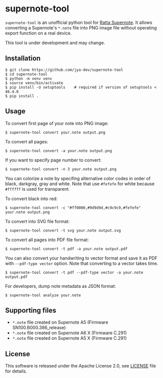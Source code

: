 # supernote-tool

`supernote-tool` is an unofficial python tool for [Ratta Supernote](https://supernote.com).
It allows converting a Supernote's `*.note` file into PNG image file
without operating export function on a real device.

This tool is under development and may change.

## Installation

```
$ git clone https://github.com/jya-dev/supernote-tool
$ cd supernote-tool
$ python -m venv venv
$ source venv/bin/activate
$ pip install -U setuptools    # required if version of setuptools < 46.4.0
$ pip install .
```

## Usage

To convert first page of your note into PNG image:

```
$ supernote-tool convert your.note output.png
```

To convert all pages:

```
$ supernote-tool convert -a your.note output.png
```

If you want to specify page number to convert:

```
$ supernote-tool convert -n 3 your.note output.png
```

You can colorize a note by specifing alternative color codes in order of black, darkgray, gray and white.
Note that use `#fefefe` for white because `#ffffff` is used for transparent.

To convert black into red:

```
$ supernote-tool convert -c "#ff0000,#9d9d9d,#c9c9c9,#fefefe" your.note output.png
```

To convert into SVG file format:

```
$ supernote-tool convert -t svg your.note output.svg
```

To convert all pages into PDF file format:

```
$ supernote-tool convert -t pdf -a your.note output.pdf
```

You can also convert your handwriting to vector format and save it as PDF with `--pdf-type vector` option.
Note that converting to a vector takes time.

```
$ supernote-tool convert -t pdf --pdf-type vector -a your.note output.pdf
```

For developers, dump note metadata as JSON format:

```
$ supernote-tool analyze your.note
```

## Supporting files

- `*.note` file created on Supernote A5 (Firmware SN100.B000.386_release)
- `*.note` file created on Supernote A6 X (Firmware C.291)
- `*.note` file created on Supernote A5 X (Firmware C.291)

## License

This software is released under the Apache License 2.0, see [LICENSE](LICENSE) file for details.
